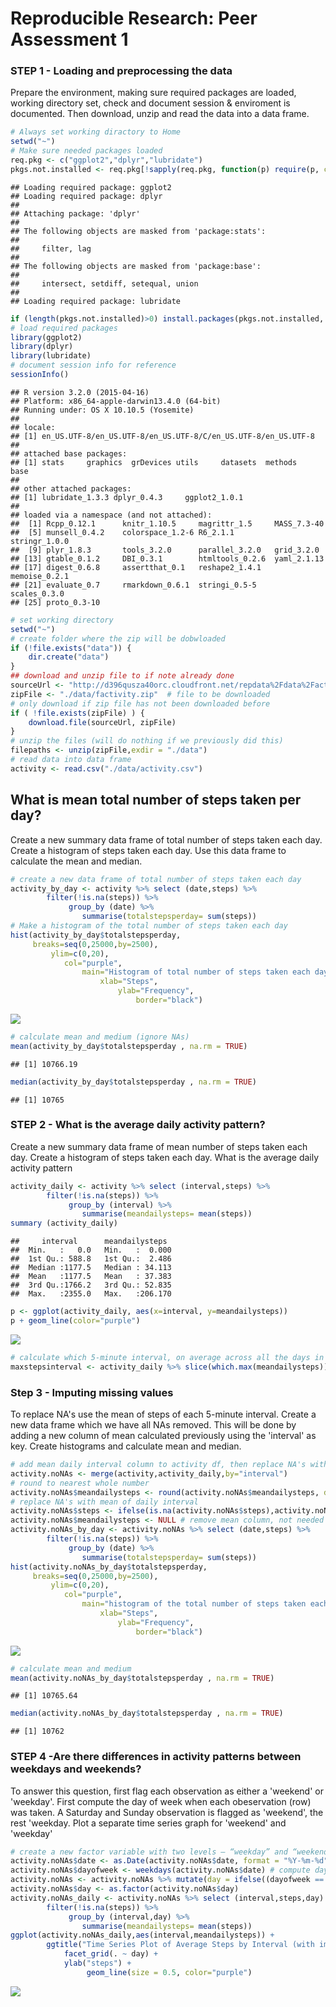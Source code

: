 # Reproducible Research: Peer Assessment 1


### STEP 1 - Loading and preprocessing the data

Prepare the environment, making sure required packages are loaded, working directory set, check and document session & enviroment is documented. Then download, unzip and read the data into a data frame.


```r
# Always set working diractory to Home
setwd("~")
# Make sure needed packages loaded
req.pkg <- c("ggplot2","dplyr","lubridate")
pkgs.not.installed <- req.pkg[!sapply(req.pkg, function(p) require(p, character.only=T))]
```

```
## Loading required package: ggplot2
## Loading required package: dplyr
## 
## Attaching package: 'dplyr'
## 
## The following objects are masked from 'package:stats':
## 
##     filter, lag
## 
## The following objects are masked from 'package:base':
## 
##     intersect, setdiff, setequal, union
## 
## Loading required package: lubridate
```

```r
if (length(pkgs.not.installed)>0) install.packages(pkgs.not.installed, dependencies=TRUE)
# load required packages
library(ggplot2)
library(dplyr)
library(lubridate)
# document session info for reference 
sessionInfo()
```

```
## R version 3.2.0 (2015-04-16)
## Platform: x86_64-apple-darwin13.4.0 (64-bit)
## Running under: OS X 10.10.5 (Yosemite)
## 
## locale:
## [1] en_US.UTF-8/en_US.UTF-8/en_US.UTF-8/C/en_US.UTF-8/en_US.UTF-8
## 
## attached base packages:
## [1] stats     graphics  grDevices utils     datasets  methods   base     
## 
## other attached packages:
## [1] lubridate_1.3.3 dplyr_0.4.3     ggplot2_1.0.1  
## 
## loaded via a namespace (and not attached):
##  [1] Rcpp_0.12.1      knitr_1.10.5     magrittr_1.5     MASS_7.3-40     
##  [5] munsell_0.4.2    colorspace_1.2-6 R6_2.1.1         stringr_1.0.0   
##  [9] plyr_1.8.3       tools_3.2.0      parallel_3.2.0   grid_3.2.0      
## [13] gtable_0.1.2     DBI_0.3.1        htmltools_0.2.6  yaml_2.1.13     
## [17] digest_0.6.8     assertthat_0.1   reshape2_1.4.1   memoise_0.2.1   
## [21] evaluate_0.7     rmarkdown_0.6.1  stringi_0.5-5    scales_0.3.0    
## [25] proto_0.3-10
```

```r
# set working directory
setwd("~")
# create folder where the zip will be dobwloaded
if (!file.exists("data")) {
    dir.create("data")
}
## download and unzip file to if note already done
sourceUrl <- "http://d396qusza40orc.cloudfront.net/repdata%2Fdata%2Factivity.zip"
zipFile <- "./data/factivity.zip"  # file to be downloaded
# only download if zip file has not been downloaded before
if ( !file.exists(zipFile) ) {
    download.file(sourceUrl, zipFile)
}
# unzip the files (will do nothing if we previously did this)
filepaths <- unzip(zipFile,exdir = "./data")
# read data into data frame 
activity <- read.csv("./data/activity.csv")
```

## What is mean total number of steps taken per day?

Create a new summary data frame of total number of steps taken each day. Create a histogram of steps taken each day. Use this data frame to calculate the mean and median.


```r
# create a new data frame of total number of steps taken each day
activity_by_day <- activity %>% select (date,steps) %>% 
        filter(!is.na(steps)) %>% 
             group_by (date) %>% 
                summarise(totalstepsperday= sum(steps))
# Make a histogram of the total number of steps taken each day
hist(activity_by_day$totalstepsperday,
     breaks=seq(0,25000,by=2500),
         ylim=c(0,20),
            col="purple",
                main="Histogram of total number of steps taken each day",
                    xlab="Steps",
                        ylab="Frequency",
                            border="black")
```

![](PA1_template_files/figure-html/unnamed-chunk-2-1.png) 

```r
# calculate mean and medium (ignore NAs)
mean(activity_by_day$totalstepsperday , na.rm = TRUE)
```

```
## [1] 10766.19
```

```r
median(activity_by_day$totalstepsperday , na.rm = TRUE)
```

```
## [1] 10765
```


### STEP 2 - What is the average daily activity pattern?
Create a new summary data frame of mean number of steps taken each day. Create a histogram of steps taken each day. What is the average daily activity pattern


```r
activity_daily <- activity %>% select (interval,steps) %>% 
        filter(!is.na(steps)) %>% 
             group_by (interval) %>% 
                summarise(meandailysteps= mean(steps))
summary (activity_daily)
```

```
##     interval      meandailysteps   
##  Min.   :   0.0   Min.   :  0.000  
##  1st Qu.: 588.8   1st Qu.:  2.486  
##  Median :1177.5   Median : 34.113  
##  Mean   :1177.5   Mean   : 37.383  
##  3rd Qu.:1766.2   3rd Qu.: 52.835  
##  Max.   :2355.0   Max.   :206.170
```

```r
p <- ggplot(activity_daily, aes(x=interval, y=meandailysteps))
p + geom_line(color="purple") 
```

![](PA1_template_files/figure-html/unnamed-chunk-3-1.png) 

```r
# calculate which 5-minute interval, on average across all the days in the dataset, contains the maximum number of steps?
maxstepsinterval <- activity_daily %>% slice(which.max(meandailysteps))
```


### Step 3 - Imputing missing values
To replace NA's use the mean of steps of each 5-minute interval. Create a new data frame which we have all NAs removed. This will be done by adding a new column of mean calculated previously using the 'interval' as key. Create histograms and calculate mean and median.


```r
# add mean daily interval column to activity df, then replace NA's with this value
activity.noNAs <- merge(activity,activity_daily,by="interval")
# round to nearest whole number
activity.noNAs$meandailysteps <- round(activity.noNAs$meandailysteps, digits = 0)
# replace NA's with mean of daily interval
activity.noNAs$steps <- ifelse(is.na(activity.noNAs$steps),activity.noNAs$meandailysteps,activity.noNAs$steps)
activity.noNAs$meandailysteps <- NULL # remove mean column, not needed
activity.noNAs_by_day <- activity.noNAs %>% select (date,steps) %>% 
        filter(!is.na(steps)) %>% 
             group_by (date) %>% 
                summarise(totalstepsperday= sum(steps))
hist(activity.noNAs_by_day$totalstepsperday,
     breaks=seq(0,25000,by=2500),
         ylim=c(0,20),
            col="purple",
                main="histogram of the total number of steps taken each day (w/o NAs)",
                    xlab="Steps",
                        ylab="Frequency",
                            border="black")
```

![](PA1_template_files/figure-html/unnamed-chunk-4-1.png) 

```r
# calculate mean and medium 
mean(activity.noNAs_by_day$totalstepsperday , na.rm = TRUE)
```

```
## [1] 10765.64
```

```r
median(activity.noNAs_by_day$totalstepsperday , na.rm = TRUE)
```

```
## [1] 10762
```



### STEP 4 -Are there differences in activity patterns between weekdays and weekends?
To answer this question, first flag each observation as either a 'weekend' or 'weekday'. First compute the day of week when each  obeservation (row) was taken. A Saturday and Sunday observation is flagged as 'weekend', the rest 'weekday. Plot a separate time series graph for 'weekend' and 'weekday' 


```r
# create a new factor variable with two levels – “weekday” and “weekend”
activity.noNAs$date <- as.Date(activity.noNAs$date, format = "%Y-%m-%d") # convert date 
activity.noNAs$dayofweek <- weekdays(activity.noNAs$date) # compute day of week
activity.noNAs <- activity.noNAs %>% mutate(day = ifelse((dayofweek == "Sunday") | (dayofweek == "Saturday") ,"weekend","weekday")) # flag weekday or weekend
activity.noNAs$day <- as.factor(activity.noNAs$day)
activity.noNAs_daily <- activity.noNAs %>% select (interval,steps,day) %>% 
        filter(!is.na(steps)) %>% 
             group_by (interval,day) %>% 
                summarise(meandailysteps= mean(steps))
ggplot(activity.noNAs_daily,aes(interval,meandailysteps)) +
        ggtitle("Time Series Plot of Average Steps by Interval (with imputed values)") +
            facet_grid(. ~ day) +
            ylab("steps") +
                 geom_line(size = 0.5, color="purple")
```

![](PA1_template_files/figure-html/unnamed-chunk-5-1.png) 

